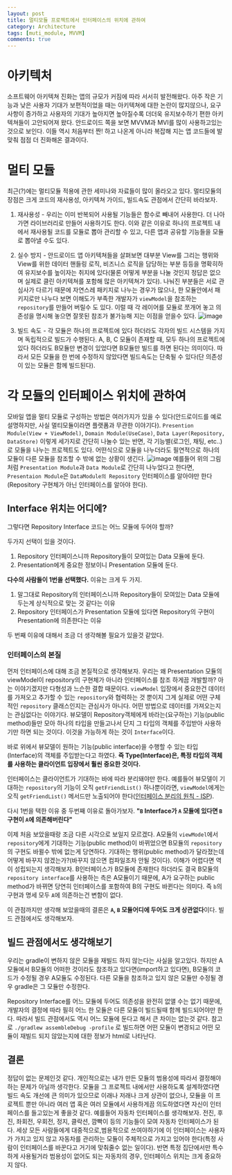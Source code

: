 ```yaml
---
layout: post
title: 멀티모듈 프로젝트에서 인터페이스의 위치에 관하여
category: Architecture
tags: [muti_module, MVVM]
comments: true
---
```


# 아키텍처

소프트웨어 아키텍쳐 진화는 앱의 규모가 커짐에 따라 서서히 발전해왔다. 아주 작은 기능과 낮은 사용자 기대가 보편적이었을 때는 아키텍쳐에 대한 논란이 많지않으나, 요구사항이 증가하고 사용자의 기대가 높아지면 높아질수록 더더욱 유지보수하기 편한 아키텍쳐들이 고안되어져 왔다. 안드로이드 쪽을 보면 MVVM과 MVI를 많이 사용하고있는 것으로 보인다. 이들 역시 처음부터 짠! 하고 나온게 아니라 복잡해 지는 앱 코드들에 발맞춰 점점 더 진화해온 결과이다.

# 멀티 모듈

최근(?)에는 멀티모듈 적용에 관한 세미나와 자료들이 많이 올라오고 있다.
멀티모듈의 장점은 크게 코드의 재사용성, 아키텍쳐 가이드, 빌드속도 관점에서 간단히 바라보자.

1. 재사용성 - 우리는 이미 반복되어 사용될 기능들은 함수로 빼내어 사용한다. 더 나아가면 라이브러리로 만들어 사용하기도 한다. 이와 같은 이유로 하나의 프로젝트 내에서 재사용될 코드를 모듈로 뽑아 관리할 수 있고, 다른 앱과 공유할 기능들을 모듈로 뽑아낼 수도 있다.

2. 실수 방지 - 안드로이드 앱 아키텍쳐들을 살펴보면 대부분 View를 그리는 행위와 View를 위한 데이터 핸들링 로직, 비즈니스 로직을 담당하는 부분 등등을 명확히하여 유지보수를 높이자는 취지에 있다(물론 어떻게 부분을 나눌 것인지 정답은 없으며 실제로 클린 아키텍쳐를 포함해 많은 아키텍쳐가 있다). 나눠진 부분들은 서로 관심사가 다르기 때문에 자연스레 패키지로 나누는 경우가 많으나, 한 모듈안에서 패키지로만 나누다 보면 이해도가 부족한 개발자가 `viewModel`을 참조하는 `repository`를 만들어 버릴수 도 있다. 이럴 때 각 레이어를 모듈로 쪼개어 놓고 의존성을 명시해 놓으면 잘못된 참조가 불가능해 지는 이점을 얻을수 있다.
   ![image](https://user-images.githubusercontent.com/18481078/93664488-507d6180-faaa-11ea-920b-40c28f90c37d.png)

3. 빌드 속도 - 각 모듈은 하나의 프로젝트에 있다 하더라도 각자의 빌드 시스템을 가지며 독립적으로 빌드가 수행된다. A, B, C 모듈이 존재할 때, 모두 하나의 프로젝트에 있다 하더라도 B모듈만 변경이 있었다면 B모듈만 빌드를 하면 된다는 의미이다. 따라서 모든 모듈을 한 번에 수정하지 않았다면 빌드속도는 단축될 수 있다(단 의존성이 있는 모듈은 함께 빌드된다).

# 각 모듈의 인터페이스 위치에 관하여

모바일 앱을 멀티 모듈로 구성하는 방법은 여러가지가 있을 수 있다(안드로이드를 예로 설명하지만, 사실 멀티모듈이라면 플랫폼과 무관한 이야기다). `Presention Module(View + ViewModel)`, `Domain Module(UseCase)`, `Data Layer(Repository, DataStore)` 이렇게 세가지로 간단히 나눌수 있는 반면, 각 기능별(로그인, 채팅, etc..)로 모듈을 나누는 프로젝트도 있다. 어떤식으로 모듈을 나누더라도 필연적으로 하나의 모듈이 다른 모듈을 참조할 수 밖에 없는 상황이 생긴다.
![image](https://user-images.githubusercontent.com/18481078/93664721-f8dff580-faab-11ea-886a-3d69e248a968.png)
예를들어 위의 그림처럼 `Presentation Module`과 `Data Module`로 간단히 나누었다고 한다면, `Presentaion Module`은 `DataModule의 Repository` 인터페이스를 알아야만 한다(Repository 구현체가 아닌 인터페이스를 알아야 한다).

## Interface 위치는 어디에?

그렇다면 Repository Interface 코드는 어느 모듈에 두어야 할까?

두가지 선택이 있을 것이다.

1. Repository 인터페이스니까 Repository들이 모여있는 Data 모듈에 둔다.
2. Presentation에게 중요한 정보이니 Presentation 모듈에 둔다.

**다수의 사람들이 1번을 선택했다.** 이유는 크게 두 가지.

1. 말그대로 Repository의 인터페이스니까 Repository들이 모여있는 Data 모듈에 두는게 상식적으로 맞는 것 같다는 이유
2. Repository 인터페이스가 Presentation 모듈에 있다면 Repository의 구현이 Presentation에 의존한다는 이유

두 번째 이유에 대해서 조금 더 생각해볼 필요가 있을것 같았다.

### 인터페이스의 본질

먼저 인터페이스에 대해 조금 본질적으로 생각해보자. 우리는 왜 Presentation 모듈의 viewModel이 repository의 구현체가 아니라 인터페이스를 참조 하게끔 개발할까? 아는 이야기겠지만 다형성과 느슨한 결합 때문이다. `viewModel` 입장에서 중요한건 데이터를 가져오고 추가할 수 있는 `repository`와 협력하는 것 뿐이지 그게 실제로 어떤 구체적인 `repository` 클래스인지는 관심사가 아니다. 어떤 방법으로 데이터를 가져오는지는 관심없다는 이야기다. 뷰모델이 Repository객체에게 바라는(요구하는) 기능(public method)들만 모아 하나의 타입을 만들고나서 단지 그 타입의 객체를 주입받아 사용하기만 하면 되는 것이다. 이것을 가능하게 하는 것이 `Interface`이다.

바로 위에서 뷰모델이 원하는 기능(public interface)을 수행할 수 있는 타입(Interface)의 객체를 주입받는다고 하였다. **즉 Type(Interface)은, 특정 타입의 객체를 사용하는 클라이언트 입장에서 훨씬 중요한 것이다.**

인터페이스는 클라이언트가 기대하는 바에 따라 분리돼야만 한다. 예를들어 뷰모델이 기대하는 `repository`의 기능이 오직 `getFriendList()` 하나뿐이라면, `viewModel`에게는 오직 `getFriendList()` 메서드만 노출되어야 한다([인터페이스 분리의 원칙 - ISP](https://ko.wikipedia.org/wiki/%EC%9D%B8%ED%84%B0%ED%8E%98%EC%9D%B4%EC%8A%A4_%EB%B6%84%EB%A6%AC_%EC%9B%90%EC%B9%99)).

다시 1번을 택한 이유 중 두번째 이유로 돌아가보자.
**"`B` Interface가 `A` 모듈에 있다면 `B` 구현이 `A`에 의존해버린다"**

이제 처음 보았을때랑 조금 다른 시각으로 보일지 모르겠다. A모듈의 `viewModel`에서 `repository`에게 기대하는 기능(public method)이 바뀌었으면 B모듈의 `repository`의 구현도 바뀔수 밖에 없는게 당연하다. 기대하는 행위(public method)가 달라졌는데 어떻게 바꾸지 않겠는가?(바꾸지 않으면 컴파일조차 안될 것이다).
이해가 어렵다면 역이 성립되는지 생각해보자. B인터페이스가 B모듈에 존재한다 하더라도 결국 B모듈의 `repository interface`를 사용하는 측은 A모듈이기 때문에, A가 요구하는 public method가 바뀌면 당연히 인터페이스를 포함하여 B의 구현도 바뀐다는 의미다. 즉 `b`의 구현과 명세 모두 `A`에 의존하는건 변함이 없다.

이 관점까지만 생각해 보았을때의 결론은 **`A`, `B` 모듈어디에 두어도 크게 상관없다**이다. 빌드 관점에서도 생각해보자.

## 빌드 관점에서도 생각해보기

우리는 gradle이 변하지 않은 모듈을 재빌드 하지 않는다는 사실을 알고있다. 하지만 A모듈에서 B모듈의 어떠한 것이라도 참조하고 있다면(import하고 있다면), B모듈의 코드가 수정될 경우 A모듈도 수정된다. 다른 모듈을 참조하고 있지 않은 모듈만 수정될 경우 gradle은 그 모듈만 수정한다.

Repository Interface를 어느 모듈에 두어도 의존성을 완전히 없앨 수는 없기 때문에, 개발자의 결정에 따라 필히 어느 한 모듈은 다른 모듈이 빌드될때 함께 빌드되어야만 한다. 따라서 빌드 관점에서도 역시 어느 모듈에 둔다고 해서 큰 차이는 없는것 같다.
참고로 `./gradlew assembleDebug -profile` 로 빌드하면 어떤 모듈이 변경되고 어떤 모듈이 재빌드 되지 않았는지에 대한 정보가 html로 나타난다.

## 결론

정답이 없는 문제인것 같다. 개인적으로는 내가 만든 모듈의 범용성에 따라서 결정해야 하는 문제가 아닐까 생각한다. 모듈을 그 프로젝트 내에서만 사용하도록 설계하였다면 빌드 속도 개선에 큰 의미가 있으므로 이래나 저래나 크게 상관이 없으나, 모듈을 이 프로젝트 뿐만 아니라 여러 앱 혹은 여러 모듈에서 사용하게끔 의도하였다면 자신이 인터페이스를 들고있는게 좋을것 같다. 예를들어 자동차 인터페이스를 생각해보자. 전진, 후진, 좌회전, 우회전, 정지, 클락션, 깜빡이 등의 기능들이 모여 자동차 인터페이스가 된다. 세상 모든 사람들에게 대중적으로,범용적으로 쓰여야하기에 이 인터페이스는 사용자가 가지고 있지 않고 자동차를 관리하는 모듈이 주체적으로 가지고 있어야 한다(특정 사람이 인터페이스를 바꾼다고 거기에 맞춰줄수 없는 일이다). 반면 특정 집단에서만 특수하게 사용될거라 범용성이 없어도 되는 자동차의 경우, 인터페이스 위치는 크게 중요하지 않다.
